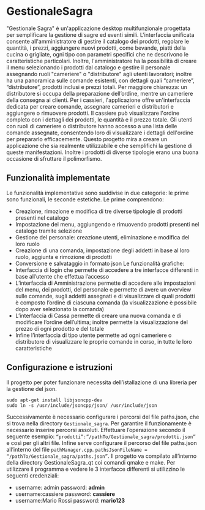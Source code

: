 # GestionaleSagra
"Gestionale Sagra" è un'applicazione desktop multifunzionale progettata per semplificare la gestione di sagre ed eventi simili. L'interfaccia unificata consente all'amministratore di gestire il catalogo dei prodotti, regolare le quantità, i prezzi, aggiungere nuovi prodotti, come bevande, piatti della cucina o grigliate, ogni tipo con parametri specifici che ne descrivono le caratteristiche particolari.
Inoltre, l'amministratore ha la possibilità di creare il menu selezionando i prodotti dal catalogo e gestire il personale assegnando ruoli "cameriere" o "distributore" agli utenti lavoratori; inoltre ha una panoramica sulle comande esistenti, con dettagli quali “cameriere”, “distributore”, prodotti inclusi e prezzi totali.
Per maggiore chiarezza: un distributore si occupa della preparazione dell’ordine, mentre un cameriere della consegna ai clienti.
Per i cassieri, l'applicazione offre un'interfaccia dedicata per creare comande, assegnare camerieri e distributori e aggiungere o rimuovere prodotti. Il cassiere può visualizzare l'ordine completo con i dettagli dei prodotti, le quantità e il prezzo totale.
Gli utenti con ruoli di cameriere o distributore hanno accesso a una lista delle comande assegnate, consentendo loro di visualizzare i dettagli dell'ordine per prepararlo efficacemente.
Questo progetto mira a  creare un applicazione che sia realmente utilizzabile e che semplifichi la gestione di queste manifestazioni. Inoltre i prodotti di diverse tipologie erano una buona occasione di sfruttare il polimorfismo.

## Funzionalità implementate
Le funzionalità implementative sono suddivise in due categorie: le prime sono funzionali, le seconde estetiche.
Le prime comprendono:
- Creazione, rimozione e modifica di tre diverse tipologie di prodotti presenti nel catalogo
- Impostazione del menu, aggiungendo e rimuovendo prodotti presenti nel catalogo tramite selezione
- Gestione del personale: creazione utenti, eliminazione e modifica del loro ruolo
- Creazione di una comanda, impostazione degli addetti in base al loro ruolo, aggiunta e rimozione di prodotti
- Conversione e salvataggio in formato json
Le funzionalità grafiche:
- Interfaccia di login che permette di accedere a tre interfacce differenti in base all’utente che effettua l’accesso
- L’interfaccia di Amministrazione permette di accedere alle impostazioni del menu, dei prodotti, del personale e permette di avere un overview sulle comande, sugli addetti assegnati e di visualizzare di quali prodotti è composto l’ordine di ciascuna comanda (la visualizzazione è possibile dopo aver selezionato la comanda)
- L’interfaccia di Cassa permette di creare una nuova comanda e di modificare l’ordine dell’ultima; inoltre permette la visualizzazione del prezzo di ogni prodotto e del totale
- Infine l’interfaccia di tipo utente permette ad ogni cameriere o distributore di visualizzare le proprie comande in corso, in tutte le loro caratteristiche

## Configurazione e istruzioni
Il progetto per poter funzionare necessita dell’istallazione di una libreria per la gestione del json.
```
sudo apt-get install libjsoncpp-dev
sudo ln -s /usr/include/jsoncpp/json/ /usr/include/json
```
Successivamente è necessario configurare i percorsi del file paths.json, che si trova nella directory `Gestionale_sagra`.
Per garantire il funzionamente è necessario inserire percorsi assoluti.
Effettuare l’operazione secondo il seguente esempio:
`“prodotti”:”/pathTo/Gestionale_sagra/prodotti.json”`
e così per gli altri file. Infine serve configurare il percorso del file paths.json all’interno del file `pathManager.cpp`.
`pathsJsonFileName = “/pathTo/Gestionale_sagra/paths.json”`.
Il progetto va compilato all’interno della directory GestionaleSagra_qt coi comandi qmake e make.
Per utilizzare il programma e vedere le 3 interfacce differenti si utilizzino le seguenti credenziali:
- username: admin password: **admin**
- username:cassiere password: **cassiere**
- username:Mario Rossi password: **mario123**
